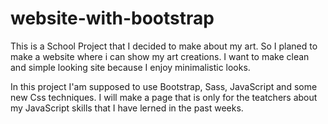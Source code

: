 # website-with-bootstrap

This is a School Project that I decided to make about my art. 
So I planed to make a website where i can show my art creations. I want to make clean and simple looking site because I enjoy minimalistic looks.

In this project I'am supposed to use Bootstrap, Sass, JavaScript and some new Css techniques. 
I will make a page that is only for the teatchers about my JavaScript skills that I have lerned in the past weeks.

